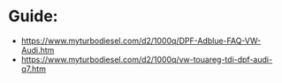 # Guide:
- https://www.myturbodiesel.com/d2/1000q/DPF-Adblue-FAQ-VW-Audi.htm
- https://www.myturbodiesel.com/d2/1000q/vw-touareg-tdi-dpf-audi-q7.htm
